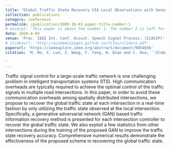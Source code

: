 ```yaml
---
title: "Global Traffic State Recovery VIA Local Observations with Generative Adversarial Networks"
collection: publications
category: conference
permalink: /publication/2009-10-01-paper-title-number-1
# excerpt: 'This paper is about the number 1. The number 2 is left for future work.'
date: 2020-4-09
venue: 'Proc. IEEE Int. Conf. Acoust. Speech Signal Process. (ICASSP)'
# slidesurl: 'http://academicpages.github.io/files/slides1.pdf'
paperurl: 'https://ieeexplore.ieee.org/abstract/document/9054656'
citation: 'M. He, X. Luo, Z. Wang, F. Yang, H. Qian and C. Hua, ``Global Traffic State Recovery VIA Local Observations with Generative Adversarial Networks," Proc. IEEE Int. Conf. Acoust. Speech Signal Process. (ICASSP), Barcelona, Spain, 2020.},

'
---
```


Traffic signal control for a large-scale traffic network is one challenging problem in intelligent transportation systems (ITS). High communication overheads are typically required to achieve the optimal control of the traffic signals in multiple road intersections. In this paper, in order to avoid these communication overheads among spatially distributed intersections, we propose to recover the global traffic state at each intersection in a real-time fashion by only utilizing the traffic state observed at the local intersection. Specifically, a generative adversarial network (GAN) based traffic information recovery method is presented for each intersection controller to recover the global traffic state. We also exploit a few statistics from other intersections during the training of the proposed GAN to improve the traffic state recovery accuracy. Comprehensive numerical results demonstrate the effectiveness of the proposed scheme in recovering the global traffic state.